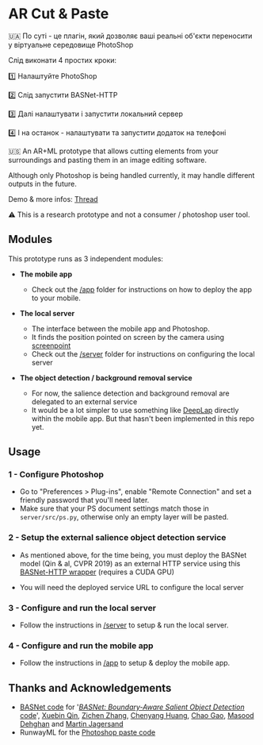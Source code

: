 # AR Cut & Paste

:ukraine: По суті - це плагін, який дозволяє ваші реальні об'єкти переносити у віртуальне середовище PhotoShop

Слід виконати 4 простих кроки:

1️⃣ Налаштуйте PhotoShop

2️⃣ Слід запустити BASNet-HTTP

3️⃣ Далі налаштувати і запустити локальний сервер

4️⃣ І на останок - налаштувати та запустити додаток на телефоні


:us: An AR+ML prototype that allows cutting elements from your surroundings and pasting them in an image editing software.

Although only Photoshop is being handled currently, it may handle different outputs in the future.

Demo & more infos: [Thread](https://twitter.com/cyrildiagne/status/1256916982764646402)

⚠️ This is a research prototype and not a consumer / photoshop user tool.

## Modules

This prototype runs as 3 independent modules:

- **The mobile app**

  - Check out the [/app](/app) folder for instructions on how to deploy the app to your mobile.

- **The local server**

  - The interface between the mobile app and Photoshop.
  - It finds the position pointed on screen by the camera using [screenpoint](https://github.com/cyrildiagne/screenpoint)
  - Check out the [/server](/server) folder for instructions on configuring the local server

- **The object detection / background removal service**

  - For now, the salience detection and background removal are delegated to an external service
  - It would be a lot simpler to use something like [DeepLap](https://github.com/shaqian/tflite-react-native) directly within the mobile app. But that hasn't been implemented in this repo yet.

## Usage

### 1 - Configure Photoshop

- Go to "Preferences > Plug-ins", enable "Remote Connection" and set a friendly password that you'll need later.
- Make sure that your PS document settings match those in ```server/src/ps.py```, otherwise only an empty layer will be pasted.

<!--
### 2) Setup the local server

```bash
virtualenv venv
source venv/bin/activate
pip install -r requirements.txt
``` -->

### 2 - Setup the external salience object detection service

- As mentioned above, for the time being, you must deploy the
BASNet model (Qin & al, CVPR 2019) as an external HTTP service using this [BASNet-HTTP wrapper](https://github.com/cyrildiagne/basnet-http) (requires a CUDA GPU)

- You will need the deployed service URL to configure the local server

### 3 - Configure and run the local server

- Follow the instructions in [/server](/server) to setup & run the local server.

### 4 - Configure and run the mobile app

- Follow the instructions in [/app](/app) to setup & deploy the mobile app.

## Thanks and Acknowledgements

- [BASNet code](https://github.com/NathanUA/BASNet) for '[*BASNet: Boundary-Aware Salient Object Detection*](http://openaccess.thecvf.com/content_CVPR_2019/html/Qin_BASNet_Boundary-Aware_Salient_Object_Detection_CVPR_2019_paper.html) [code](https://github.com/NathanUA/BASNet)', [Xuebin Qin](https://webdocs.cs.ualberta.ca/~xuebin/), [Zichen Zhang](https://webdocs.cs.ualberta.ca/~zichen2/), [Chenyang Huang](https://chenyangh.com/), [Chao Gao](https://cgao3.github.io/), [Masood Dehghan](https://sites.google.com/view/masoodd) and [Martin Jagersand](https://webdocs.cs.ualberta.ca/~jag/)
- RunwayML for the [Photoshop paste code](https://github.com/runwayml/RunwayML-for-Photoshop/blob/master/host/index.jsx)
